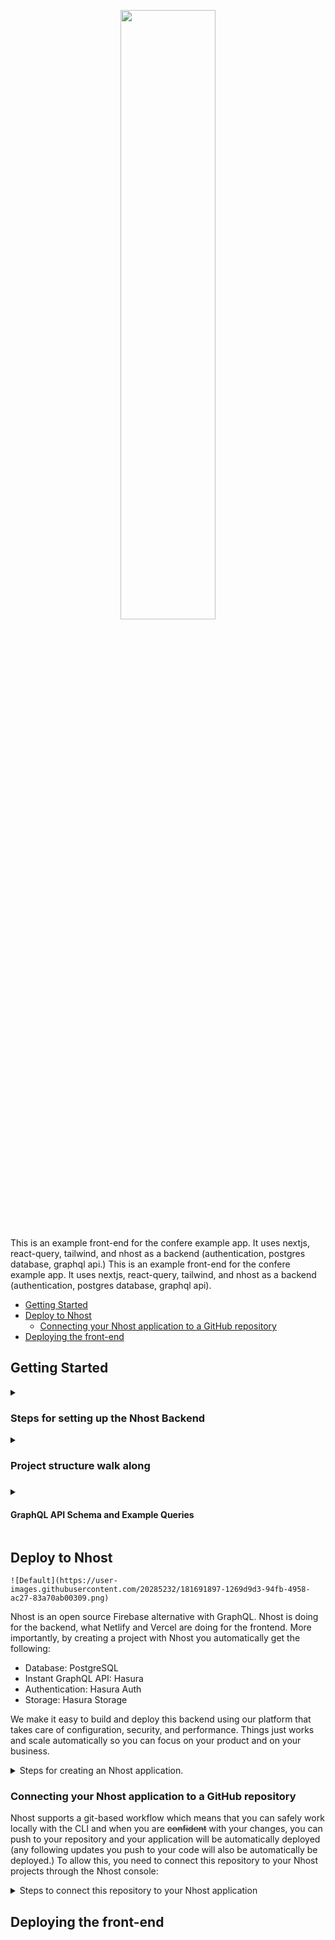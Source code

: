 <p align="center" width="100%" height="100%">
    <img width="55%" height="50%" src="https://user-images.githubusercontent.com/20285232/181688126-ad1d015c-4f67-4b00-b870-f73e59f05efa.png"> 
</p>

This is an example front-end for the confere example app. It uses nextjs, react-query, tailwind, and nhost as a backend (authentication, postgres database, graphql api.) This is an example front-end for the confere example app. It uses nextjs, react-query, tailwind, and nhost as a backend (authentication, postgres database, graphql api).

- [Getting Started](#getting-started)
- [Deploy to Nhost](#deploy-to-nhost)
  - [Connecting your Nhost application to a GitHub repository](#connecting-your-nhost-application-to-a-github-repository)
- [Deploying the front-end](#deploying-the-front-end)

## Getting Started

<details><summary><h3>Steps for setting up the Nhost Backend</h3></summary>

<p>
1. Clone the repository

```sh
git clone https://github.com/nhost/nhost
cd nhost
```

2. Install the dependencies

```sh
yarn install
```

3. Terminal 1: Start Nhost

```sh
nhost dev
```

4. Terminal 2: Start the Vue application

```sh
yarn dev
```

</p>
</details>

<details><summary><h3>Project structure walk along<h3></summary>


Inside this folder you are going to see both the specification for the backend (Nhost) and the front-end (Vue):

```
/
├── nhost/
├── .nhost/
├── public/
│   └── favicon.ico
├── src/
│   ├── components/
│   │   └── ...vue
│   └── pages/
│       └── IndexPage.vue
└── package.json
```

</details>


<details><summary><h4>GraphQL API Schema and Example Queries</h4></summary>
<p>

- Get a featured conference

```graphql
query ConferencesQuery {
  conferences(where: {featured: {_eq: true}}) {
    id
    name
    speakers {
      name
    }
    talks {
      name
      speaker {
        name
        bio
      }
    }
  }
}
```

</p>
</details>

## Deploy to Nhost
    
    ![Default](https://user-images.githubusercontent.com/20285232/181691897-1269d9d3-94fb-4958-ac27-83a70ab00309.png)


Nhost is an open source Firebase alternative with GraphQL. Nhost is doing for the backend, what Netlify and Vercel are doing for the frontend. More importantly, by creating a project with Nhost you automatically get the following:

- Database: PostgreSQL
- Instant GraphQL API: Hasura
- Authentication: Hasura Auth
- Storage: Hasura Storage

We make it easy to build and deploy this backend using our platform that takes care of configuration, security, and performance. Things just works and scale automatically so you can focus on your product and on your business.

<details><summary>Steps for creating an Nhost application.</summary>
<p>

First things first, we need to create a new Nhost project.

So, log in to your Nhost dashboard and click the **Create your first app** button.

![Creating an Nhost Application](https://docs.nhost.io/assets/images/create-app-step-1-64d13fc87fac1d0989da25857e1c3811.png)

Next, give your new Nhost app a name, select a geographic region for your Nhost services and click Create App.

![Creating an Nhost Application](https://docs.nhost.io/assets/images/create-app-step-2-823c33a87887cbe28da98a85219dcc59.png)

After a few seconds, you should get a PostgreSQL database, a GraphQL API with Hasura, file storage, and authentication set up.

</p>
</details>

### Connecting your Nhost application to a GitHub repository

Nhost supports a git-based workflow which means that you can safely work locally with the CLI and when you are ~~confident~~ with your changes, you can push to your repository and your application will be automatically deployed (any following updates you push to your code will also be automatically be deployed.) To allow this, you need to connect this repository to your Nhost projects through the Nhost console:

<details><summary>Steps to connect this repository to your Nhost application</summary>

1. Fork/clone this repository to your GitHub account.

2. Provide the require permissions to select this repository to the official Nhost GitHub application.

3. Find your repository on the Nhost Console & connect it:

<p align="center" width="100%">
    <img width="55%" height="80%" src="https://user-images.githubusercontent.com/20285232/181070306-851187ca-6595-4cdc-b458-b62b479479db.png"> 
</p>


4. Once connected, the application will automatically deploy.

<p align="center" width="100%" height="100%">
    <img width="55%" height="500px" src="https://user-images.githubusercontent.com/20285232/181070624-f12571a4-6b77-4a2f-acab-9e156306b392.png"> 
</p>

5. Add changes to your application. Any changes you push to your repository will also be automatically be deployed (you can see your deployments on the "Deployments" section of the console)


<p align="center" width="100%">
    <img width="55%" height="500px" src="https://user-images.githubusercontent.com/20285232/181070633-c3c67e94-981c-4574-954b-c643448f387e.png"> 
</p>

</p>
</details>

## Deploying the front-end

